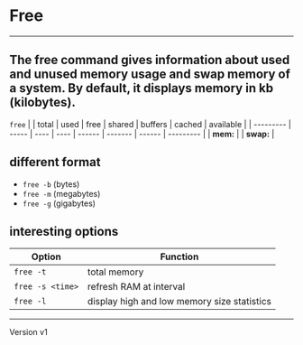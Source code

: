 # Free

---

## The free command gives information about used and unused memory usage and swap memory of a system. By default, it displays memory in kb (kilobytes).


`free`
|           | total | used | free | shared | buffers | cached | available |
| --------- | ----- | ---- | ---- | ------ | ------- | ------ | --------- |
| **mem:**  |
| **swap:** |

## different format
- `free -b` (bytes)
- `free -m` (megabytes)
- `free -g` (gigabytes)

## interesting options
| Option           | Function                                    |
| ---------------- | ------------------------------------------- |
| `free -t`        | total memory                                |
| `free -s <time>` | refresh RAM at <time> interval              |
| `free -l`        | display high and low memory size statistics |

---
Version v1